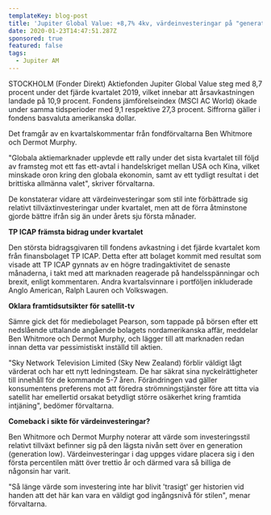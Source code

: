 ```yaml
---
templateKey: blog-post
title: 'Jupiter Global Value: +8,7% 4kv, värdeinvesteringar på "generation low"'
date: 2020-01-23T14:47:51.287Z
sponsored: true
featured: false
tags:
  - Jupiter AM
---
```

STOCKHOLM (Fonder Direkt) Aktiefonden Jupiter Global Value steg med 8,7 procent under det fjärde kvartalet 2019, vilket innebar att årsavkastningen landade på 10,9 procent. Fondens jämförelseindex (MSCI AC World) ökade under samma tidsperioder med 9,1 respektive 27,3 procent. Siffrorna gäller i fondens basvaluta amerikanska dollar.

Det framgår av en kvartalskommentar från fondförvaltarna Ben Whitmore och Dermot Murphy.

"Globala aktiemarknader upplevde ett rally under det sista kvartalet till följd av framsteg mot ett fas ett-avtal i handelskriget mellan USA och Kina, vilket minskade oron kring den globala ekonomin, samt av ett tydligt resultat i det brittiska allmänna valet", skriver förvaltarna.

De konstaterar vidare att värdeinvesteringar som stil inte förbättrade sig relativt tillväxtinvesteringar under kvartalet, men att de förra åtminstone gjorde bättre ifrån sig än under årets sju första månader.

**TP ICAP främsta bidrag under kvartalet**

Den största bidragsgivaren till fondens avkastning i det fjärde kvartalet kom från finansbolaget TP ICAP. Detta efter att bolaget kommit med resultat som visade att TP ICAP gynnats av en högre tradingaktivitet de senaste månaderna, i takt med att marknaden reagerade på handelsspänningar och brexit, enligt kommentaren. Andra kvartalsvinnare i portföljen inkluderade Anglo American, Ralph Lauren och Volkswagen.

**Oklara framtidsutsikter för satellit-tv**

Sämre gick det för mediebolaget Pearson, som tappade på börsen efter ett nedslående uttalande angående bolagets nordamerikanska affär, meddelar Ben Whitmore och Dermot Murphy, och lägger till att marknaden redan innan detta var pessimistiskt inställd till aktien.

"Sky Network Television Limited (Sky New Zealand) förblir väldigt lågt värderat och har ett nytt ledningsteam. De har säkrat sina nyckelrättigheter till innehåll för de kommande 5-7 åren. Förändringen vad gäller konsumentens preferens mot att föredra strömningstjänster före att titta via satellit har emellertid orsakat betydligt större osäkerhet kring framtida intjäning", bedömer förvaltarna.

**Comeback i sikte för värdeinvesteringar?**

Ben Whitmore och Dermot Murphy noterar att värde som investeringsstil relativt tillväxt befinner sig på den lägsta nivån sett över en generation (generation low). Värdeinvesteringar i dag uppges vidare placera sig i den första percentilen mätt över trettio år och därmed vara så billiga de någonsin har varit.

"Så länge värde som investering inte har blivit 'trasigt' ger historien vid handen att det här kan vara en väldigt god ingångsnivå för stilen", menar förvaltarna.
